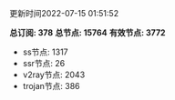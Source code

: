 更新时间2022-07-15 01:51:52

**总订阅: 378**
**总节点: 15764**
**有效节点: 3772**
- ss节点: 1317
- ssr节点: 26
- v2ray节点: 2043
- trojan节点: 386
